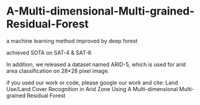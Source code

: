 # A-Multi-dimensional-Multi-grained-Residual-Forest
a machine learning method improved by deep forest

achieved SOTA on SAT-4 & SAT-6

In addition, we released a dataset named ARID-5, which is used for arid area classification on 28*28 pixel image.


if you used our work or code, please google our work and cite: Land Use/Land Cover Recognition in Arid Zone Using A Multi-dimensional Multi-grained Residual Forest
